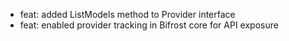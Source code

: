 <!-- The pattern we follow here is to keep the changelog for the latest version -->
<!-- Old changelogs are automatically attached to the GitHub releases -->

- feat: added ListModels method to Provider interface
- feat: enabled provider tracking in Bifrost core for API exposure